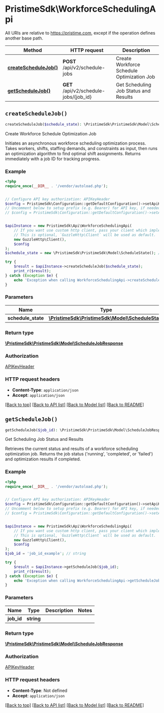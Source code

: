 # PristimeSdk\WorkforceSchedulingApi

All URIs are relative to https://pristime.com, except if the operation defines another base path.

| Method | HTTP request | Description |
| ------------- | ------------- | ------------- |
| [**createScheduleJob()**](WorkforceSchedulingApi.md#createScheduleJob) | **POST** /api/v2/schedule-jobs | Create Workforce Schedule Optimization Job |
| [**getScheduleJob()**](WorkforceSchedulingApi.md#getScheduleJob) | **GET** /api/v2/schedule-jobs/{job_id} | Get Scheduling Job Status and Results |


## `createScheduleJob()`

```php
createScheduleJob($schedule_state): \PristimeSdk\PristimeSdk\Model\ScheduleJobResponse
```

Create Workforce Schedule Optimization Job

Initiates an asynchronous workforce scheduling optimization process. Takes workers, shifts, staffing demands, and constraints as input, then runs an optimization algorithm to find optimal shift assignments. Returns immediately with a job ID for tracking progress.

### Example

```php
<?php
require_once(__DIR__ . '/vendor/autoload.php');


// Configure API key authorization: APIKeyHeader
$config = PristimeSdk\Configuration::getDefaultConfiguration()->setApiKey('Pristime-API-Key', 'YOUR_API_KEY');
// Uncomment below to setup prefix (e.g. Bearer) for API key, if needed
// $config = PristimeSdk\Configuration::getDefaultConfiguration()->setApiKeyPrefix('Pristime-API-Key', 'Bearer');


$apiInstance = new PristimeSdk\Api\WorkforceSchedulingApi(
    // If you want use custom http client, pass your client which implements `GuzzleHttp\ClientInterface`.
    // This is optional, `GuzzleHttp\Client` will be used as default.
    new GuzzleHttp\Client(),
    $config
);
$schedule_state = new \PristimeSdk\PristimeSdk\Model\ScheduleState(); // \PristimeSdk\PristimeSdk\Model\ScheduleState

try {
    $result = $apiInstance->createScheduleJob($schedule_state);
    print_r($result);
} catch (Exception $e) {
    echo 'Exception when calling WorkforceSchedulingApi->createScheduleJob: ', $e->getMessage(), PHP_EOL;
}
```

### Parameters

| Name | Type | Description  | Notes |
| ------------- | ------------- | ------------- | ------------- |
| **schedule_state** | [**\PristimeSdk\PristimeSdk\Model\ScheduleState**](../Model/ScheduleState.md)|  | |

### Return type

[**\PristimeSdk\PristimeSdk\Model\ScheduleJobResponse**](../Model/ScheduleJobResponse.md)

### Authorization

[APIKeyHeader](../../README.md#APIKeyHeader)

### HTTP request headers

- **Content-Type**: `application/json`
- **Accept**: `application/json`

[[Back to top]](#) [[Back to API list]](../../README.md#endpoints)
[[Back to Model list]](../../README.md#models)
[[Back to README]](../../README.md)

## `getScheduleJob()`

```php
getScheduleJob($job_id): \PristimeSdk\PristimeSdk\Model\ScheduleJobResponse
```

Get Scheduling Job Status and Results

Retrieves the current status and results of a workforce scheduling optimization job. Returns the job status ('running', 'completed', or 'failed') and optimization results if completed.

### Example

```php
<?php
require_once(__DIR__ . '/vendor/autoload.php');


// Configure API key authorization: APIKeyHeader
$config = PristimeSdk\Configuration::getDefaultConfiguration()->setApiKey('Pristime-API-Key', 'YOUR_API_KEY');
// Uncomment below to setup prefix (e.g. Bearer) for API key, if needed
// $config = PristimeSdk\Configuration::getDefaultConfiguration()->setApiKeyPrefix('Pristime-API-Key', 'Bearer');


$apiInstance = new PristimeSdk\Api\WorkforceSchedulingApi(
    // If you want use custom http client, pass your client which implements `GuzzleHttp\ClientInterface`.
    // This is optional, `GuzzleHttp\Client` will be used as default.
    new GuzzleHttp\Client(),
    $config
);
$job_id = 'job_id_example'; // string

try {
    $result = $apiInstance->getScheduleJob($job_id);
    print_r($result);
} catch (Exception $e) {
    echo 'Exception when calling WorkforceSchedulingApi->getScheduleJob: ', $e->getMessage(), PHP_EOL;
}
```

### Parameters

| Name | Type | Description  | Notes |
| ------------- | ------------- | ------------- | ------------- |
| **job_id** | **string**|  | |

### Return type

[**\PristimeSdk\PristimeSdk\Model\ScheduleJobResponse**](../Model/ScheduleJobResponse.md)

### Authorization

[APIKeyHeader](../../README.md#APIKeyHeader)

### HTTP request headers

- **Content-Type**: Not defined
- **Accept**: `application/json`

[[Back to top]](#) [[Back to API list]](../../README.md#endpoints)
[[Back to Model list]](../../README.md#models)
[[Back to README]](../../README.md)
